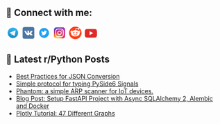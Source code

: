 ## 🔎 Connect with me:
[<img src="https://github.com/bullbesh/bullbesh/blob/main/images/Telegram.png" width="32" height="32" />](https://t.me/bullbesh)
[<img src="https://github.com/bullbesh/bullbesh/blob/main/images/VK.png" width="32" height="32" />](https://vk.com/bullbesh)
[<img src="https://github.com/bullbesh/bullbesh/blob/main/images/Twitter.png" width="32" height="32" />](https://twitter.com/bullbesh1)
[<img src="https://github.com/bullbesh/bullbesh/blob/main/images/Instagram.png" width="32" height="32" />](https://www.instagram.com/bullbesh)
[<img src="https://github.com/bullbesh/bullbesh/blob/main/images/Reddit.png" width="32" height="32" />](https://www.reddit.com/user/bullbesh)
[<img src="https://github.com/bullbesh/bullbesh/blob/main/images/YouTube.png" width="32" height="32" />](https://www.youtube.com/channel/UCtfjRs6uzgq5mfm8S06WTcg)

## 📕 Latest r/Python Posts
<!-- BLOG-POST-LIST:START -->
- [Best Practices for JSON Conversion](https://www.reddit.com/r/Python/comments/1fko3dn/best_practices_for_json_conversion/)
- [Simple protocol for typing PySide6 Signals](https://www.reddit.com/r/Python/comments/1fknj7s/simple_protocol_for_typing_pyside6_signals/)
- [Phantom: a simple ARP scanner for IoT devices.](https://www.reddit.com/r/Python/comments/1fkni2b/phantom_a_simple_arp_scanner_for_iot_devices/)
- [Blog Post: Setup FastAPI Project with Async SQLAlchemy 2, Alembic and Docker](https://www.reddit.com/r/Python/comments/1fklgz7/blog_post_setup_fastapi_project_with_async/)
- [Plotly Tutorial: 47 Different Graphs](https://www.reddit.com/r/Python/comments/1fkkv3p/plotly_tutorial_47_different_graphs/)
<!-- BLOG-POST-LIST:END -->
